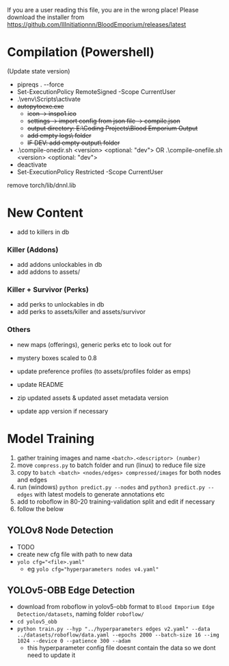 If you are a user reading this file, you are in the wrong place!
Please download the installer from https://github.com/IIInitiationnn/BloodEmporium/releases/latest

# Compilation (Powershell)
(Update state version)
- pipreqs . --force
- Set-ExecutionPolicy RemoteSigned -Scope CurrentUser
- .\venv\Scripts\activate
- ~~autopytoexe.exe~~
  - ~~icon -> inspo1.ico~~
  - ~~settings -> import config from json file -> compile.json~~
  - ~~output directory: E:\Coding Projects\Blood Emporium Output~~
  - ~~add empty logs\ folder~~
  - ~~IF DEV: add empty output\ folder~~
- .\compile-onedir.sh \<version> <optional: "dev"> OR .\compile-onefile.sh \<version> <optional: "dev">
- deactivate
- Set-ExecutionPolicy Restricted -Scope CurrentUser

remove torch/lib/dnnl.lib

# New Content
- add to killers in db
### Killer (Addons)
- add addons unlockables in db
- add addons to assets/<killer>
### Killer + Survivor (Perks)
- add perks to unlockables in db
- add perks to assets/killer and assets/survivor
### Others
- new maps (offerings), generic perks etc to look out for
- mystery boxes scaled to 0.8

- update preference profiles (to assets/profiles folder as emps)
- update README
- zip updated assets & updated asset metadata version
- update app version if necessary

# Model Training
1. gather training images and name `<batch>.<descriptor> (number)`
2. move `compress.py` to batch folder and run (linux) to reduce file size
3. copy to `batch <batch> <nodes/edges> compressed/images` for both nodes and edges
4. run (windows) `python predict.py --nodes` and `python3 predict.py --edges` with latest models to generate annotations etc
5. add to roboflow in 80-20 training-validation split and edit if necessary
6. follow the below

## YOLOv8 Node Detection
- TODO
- create new cfg file with path to new data
- `yolo cfg="<file>.yaml"`
  - eg `yolo cfg="hyperparameters nodes v4.yaml"`

## YOLOv5-OBB Edge Detection
- download from roboflow in yolov5-obb format to `Blood Emporium Edge Detection/datasets`, naming folder `roboflow/`
- `cd yolov5_obb`
- `python train.py --hyp "../hyperparameters edges v2.yaml" --data ../datasets/roboflow/data.yaml --epochs 2000 --batch-size 16 --img 1024 --device 0 --patience 300 --adam`
  - this hyperparameter config file doesnt contain the data so we dont need to update it